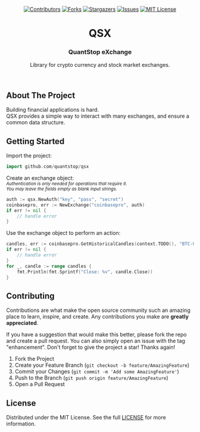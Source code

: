 <div id="top"></div>

<!-- PROJECT SHIELDS -->
<!--
Using markdown "reference style" links for readability.
Reference links are enclosed in brackets [ ] instead of parentheses ( ).
See the bottom of this document for the declaration of the reference variables
for contributors-url, forks-url, etc. This is an optional, concise syntax you may use.
https://www.markdownguide.org/basic-syntax/#reference-style-links

Note: 
  To have badges be centered there MUST be a blank line between markdown and div tags
  https://stackoverflow.com/questions/70292850/centre-align-shield-io-in-github-readme-file
-->
<div align="center">

[![Contributors][contributors-shield]][contributors-url]
[![Forks][forks-shield]][forks-url]
[![Stargazers][stars-shield]][stars-url]
[![Issues][issues-shield]][issues-url]
[![MIT License][license-shield]][license-url]

</div>

<!-- PROJECT LOGO -->
<div align="center">

<h1 align="center">QSX</h1>
<h3>QuantStop eXchange</h3>

  <p align="center">
    Library for crypto currency and stock market exchanges.
    <br />
    <!--<a href="https://github.com/quantstop/quantstopterminal"><strong>Explore the docs »</strong></a>
    <br />
    <br />
    <a href="https://github.com/quantstop/quantstopterminal">View Demo</a>
    ·
    <a href="https://github.com/quantstop/quantstopterminal/issues">Report Bug</a>
    ·
    <a href="https://github.com/quantstop/quantstopterminal/issues">Request Feature</a>-->
  </p>
</div>




<br />

<!-- ABOUT THE PROJECT -->
## About The Project

Building financial applications is hard. <br>
QSX provides a simple way to interact with many exchanges, and ensure a common data structure. 



<!-- GETTING STARTED -->
## Getting Started
Import the project:
```go
import github.com/quantstop/qsx
```

Create an exchange object: <br>
<i><small>Authentication is only needed for operations that require it. <br>
You may leave the fields empty as blank input strings.
</small></i>

```go
auth := qsx.NewAuth("key", "pass", "secret")
coinbasepro, err := NewExchange("coinbasepro", auth)
if err != nil {
    // handle error
}
```

Use the exchange object to perform an action:

```go
candles, err := coinbasepro.GetHistoricalCandles(context.TODO(), "BTC-USD")
if err != nil {
    // handle error
}
for _, candle := range candles {
    fmt.Println(fmt.Sprintf("Close: %v", candle.Close))
}
```



<!-- CONTRIBUTING -->
## Contributing

Contributions are what make the open source community such an amazing place to learn, inspire, and create.
Any contributions you make are **greatly appreciated**.

If you have a suggestion that would make this better, please fork the repo and create a pull request.
You can also simply open an issue with the tag "enhancement".
Don't forget to give the project a star! Thanks again!

1. Fork the Project
2. Create your Feature Branch (`git checkout -b feature/AmazingFeature`)
3. Commit your Changes (`git commit -m 'Add some AmazingFeature'`)
4. Push to the Branch (`git push origin feature/AmazingFeature`)
5. Open a Pull Request




<!-- Eula_en-us.rtf -->
## License

Distributed under the MIT License. See the full [LICENSE](LICENSE) for more information.




<!-- MARKDOWN LINKS & IMAGES -->
<!-- https://www.markdownguide.org/basic-syntax/#reference-style-links -->
[contributors-shield]: https://img.shields.io/github/contributors/quantstop/qsx.svg?style=for-the-badge
[contributors-url]: https://github.com/quantstop/qsx/graphs/contributors
[forks-shield]: https://img.shields.io/github/forks/quantstop/qsx.svg?style=for-the-badge
[forks-url]: https://github.com/quantstop/qsx/network/members
[stars-shield]: https://img.shields.io/github/stars/quantstop/qsx.svg?style=for-the-badge
[stars-url]: https://github.com/quantstop/qsx/stargazers
[issues-shield]: https://img.shields.io/github/issues/quantstop/qsx.svg?style=for-the-badge
[issues-url]: https://github.com/quantstop/qsx/issues
[license-shield]: https://img.shields.io/github/license/quantstop/qsx.svg?style=for-the-badge
[license-url]: https://github.com/quantstop/qsx/blob/main/LICENSE
